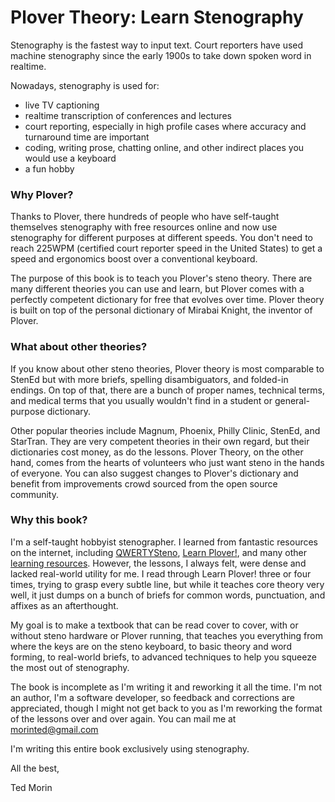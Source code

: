 # Plover Theory: Learn Stenography

Stenography is the fastest way to input text. Court reporters have used machine stenography since the early 1900s to take down spoken word in realtime.

Nowadays, stenography is used for:

* live TV captioning
* realtime transcription of conferences and lectures
* court reporting, especially in high profile cases where accuracy and turnaround time are important
* coding, writing prose, chatting online, and other indirect places you would use a keyboard
* a fun hobby

### Why Plover?

Thanks to Plover, there hundreds of people who have self-taught themselves stenography with free resources online and now use stenography for different purposes at different speeds. You don't need to reach 225WPM \(certified court reporter speed in the United States\) to get a speed and ergonomics boost over a conventional keyboard.

The purpose of this book is to teach you Plover's steno theory. There are many different theories you can use and learn, but Plover comes with a perfectly competent dictionary for free that evolves over time. Plover theory is built on top of the personal dictionary of Mirabai Knight, the inventor of Plover.

### What about other theories?

If you know about other steno theories, Plover theory is most comparable to StenEd but with more briefs, spelling disambiguators, and folded-in endings. On top of that, there are a bunch of proper names, technical terms, and medical terms that you usually wouldn't find in a student or general-purpose dictionary.

Other popular theories include Magnum, Phoenix, Philly Clinic, StenEd, and StarTran. They are very competent theories in their own regard, but their dictionaries cost money, as do the lessons. Plover Theory, on the other hand, comes from the hearts of volunteers who just want steno in the hands of everyone. You can also suggest changes to Plover's dictionary and benefit from improvements crowd sourced from the open source community.

### Why this book?

I'm a self-taught hobbyist stenographer. I learned from fantastic resources on the internet, including [QWERTYSteno](http://QWERTYSteno.com), [Learn Plover!](https://sites.google.com/site/ploverdoc/home), and many other [learning resources](https://github.com/openstenoproject/plover/wiki/Learning-Stenography). However, the lessons, I always felt, were dense and lacked real-world utility for me. I read through Learn Plover! three or four times, trying to grasp every subtle line, but while it teaches core theory very well, it just dumps on a bunch of briefs for common words, punctuation, and affixes as an afterthought.

My goal is to make a textbook that can be read cover to cover, with or without steno hardware or Plover running, that teaches you everything from where the keys are on the steno keyboard, to basic theory and word forming, to real-world briefs, to advanced techniques to help you squeeze the most out of stenography.

The book is incomplete as I'm writing it and reworking it all the time. I'm not an author, I'm a software developer, so feedback and corrections are appreciated, though I might not get back to you as I'm reworking the format of the lessons over and over again. You can mail me at [morinted@gmail.com](mailto:morinted@gmail.com)

I'm writing this entire book exclusively using stenography.

All the best,

Ted Morin


